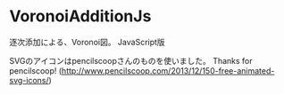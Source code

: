 VoronoiAdditionJs
=================

逐次添加による、Voronoi図。 JavaScript版

SVGのアイコンはpencilscoopさんのものを使いました。
Thanks for pencilscoop!
(http://www.pencilscoop.com/2013/12/150-free-animated-svg-icons/)
